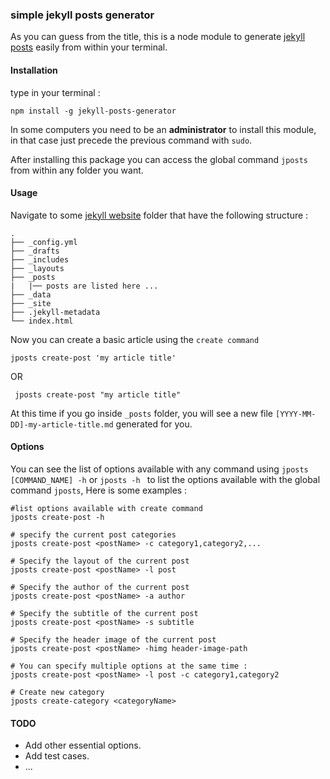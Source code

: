 ### simple jekyll posts generator
As you can guess from the title, this is a node module to generate [jekyll posts](http://jekyllrb.com/)  easily from within your terminal.

#### Installation
type in your terminal :
```
npm install -g jekyll-posts-generator
```
In some computers you need to be an **administrator** to install this module, in that case 
just precede the previous command with ``sudo``.

After installing this package you can access the global command ``jposts`` from within any folder you want.

#### Usage
Navigate to some [jekyll website](http://jekyllrb.com/) folder that have the following structure :
```
.
├── _config.yml
├── _drafts
├── _includes
├── _layouts
├── _posts
|   |── posts are listed here ...
├── _data
├── _site
├── .jekyll-metadata
└── index.html
```

Now you can create a basic article using the ``create command``

```
jposts create-post 'my article title'
```
OR
```
 jposts create-post "my article title"
```

At this time if you go inside ``_posts`` folder, you will see a new file ``[YYYY-MM-DD]-my-article-title.md`` generated for you.
#### Options
You can see the list of options available with any command using
``jposts [COMMAND_NAME] -h`` or ``jposts -h `` to list the options available with the global command ``jposts``,
Here is some examples :
```
#list options available with create command
jposts create-post -h

# specify the current post categories
jposts create-post <postName> -c category1,category2,...

# Specify the layout of the current post
jposts create-post <postName> -l post

# Specify the author of the current post
jposts create-post <postName> -a author

# Specify the subtitle of the current post
jposts create-post <postName> -s subtitle

# Specify the header image of the current post
jposts create-post <postName> -himg header-image-path

# You can specify multiple options at the same time :
jposts create-post <postName> -l post -c category1,category2

# Create new category 
jposts create-category <categoryName> 
```




#### TODO
* Add other essential options.
* Add test cases.
* ...
